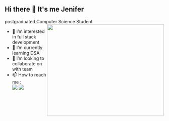 ## Hi there 👋 It's me Jenifer

postgraduated Computer Science Student
<img align="right" width="370" height="290" src="C:\Users\Admin\Pictures\Saved Pictures\computer-work.gif">
- 👀 I’m interested in full stack development
- 🌱 I’m currently learning DSA
- 💞️ I’m looking to collaborate on with team 
- 📫 How to reach me :
  <br/> [<img src="https://img.shields.io/badge/Twitter-1DA1F2?style-for-the-badge&logo-twitter&logoColor-white"/>](https://x.com/Jenijenifer070) [<img src="https://img-shields.io.badge/LinkedIn-0077B5?style=for-the-badges&logo=linkedin&logoColor-white"/>](https://www.linkedin.com/in/jenifer-antonimuthu07/)


<!---
JeniferA-2003/JeniferA-2003 is a ✨ special ✨ repository because its `README.md` (this file) appears on your GitHub profile.
You can click the Preview link to take a look at your changes.
--->
